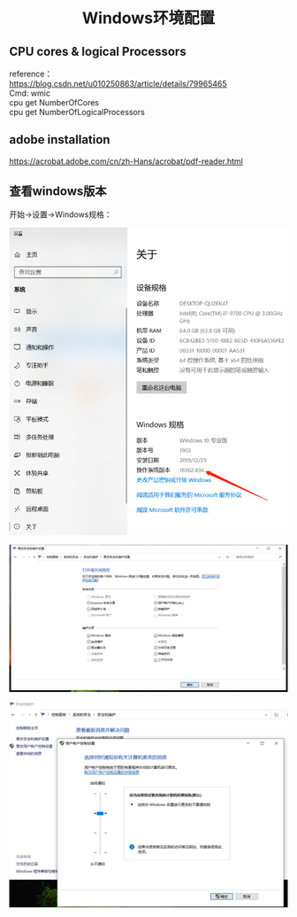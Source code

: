 # <center> Windows环境配置

## CPU cores & logical Processors  
reference：  
https://blog.csdn.net/u010250863/article/details/79965465  
Cmd: wmic  
cpu get NumberOfCores  
cpu get NumberOfLogicalProcessors  

## adobe installation  

https://acrobat.adobe.com/cn/zh-Hans/acrobat/pdf-reader.html  


## 查看windows版本
开始->设置->Windows规格：


![property](windows/property.png)   

![security](windows/security.png)   


![account](windows/account.png)   
